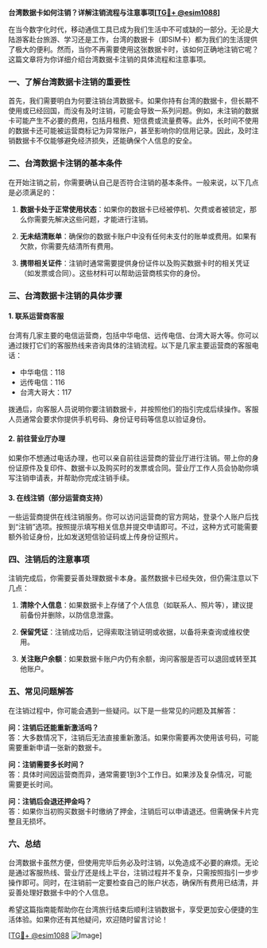 **台湾数据卡如何注销？详解注销流程与注意事项[[TG💪+ @esim1088](https://t.me/s/esim1088)]**

在当今数字化时代，移动通信工具已成为我们生活中不可或缺的一部分。无论是大陆游客赴台旅游、学习还是工作，台湾的数据卡（即SIM卡）都为我们的生活提供了极大的便利。然而，当你不再需要使用这张数据卡时，该如何正确地注销它呢？这篇文章将为你详细介绍台湾数据卡注销的具体流程和注意事项。

### 一、了解台湾数据卡注销的重要性

首先，我们需要明白为何要注销台湾数据卡。如果你持有台湾的数据卡，但长期不使用或已经回国，而没有及时注销，可能会导致一系列问题。例如，未注销的数据卡可能产生不必要的费用，包括月租费、短信费或流量费等。此外，长时间不使用的数据卡还可能被运营商标记为异常账户，甚至影响你的信用记录。因此，及时注销数据卡不仅能够避免经济损失，还能确保个人信息的安全。

### 二、台湾数据卡注销的基本条件

在开始注销之前，你需要确认自己是否符合注销的基本条件。一般来说，以下几点是必须满足的：

1. **数据卡处于正常使用状态**：如果你的数据卡已经被停机、欠费或者被锁定，那么你需要先解决这些问题，才能进行注销。
   
2. **无未结清账单**：确保你的数据卡账户中没有任何未支付的账单或费用。如果有欠款，你需要先结清所有费用。
   
3. **携带相关证件**：注销时通常需要提供身份证件以及购买数据卡时的相关凭证（如发票或合同）。这些材料可以帮助运营商核实你的身份。

### 三、台湾数据卡注销的具体步骤

#### 1. 联系运营商客服

台湾有几家主要的电信运营商，包括中华电信、远传电信、台湾大哥大等。你可以通过拨打它们的客服热线来咨询具体的注销流程。以下是几家主要运营商的客服电话：

- 中华电信：118  
- 远传电信：116  
- 台湾大哥大：117  

拨通后，向客服人员说明你要注销数据卡，并按照他们的指引完成后续操作。客服人员通常会要求你提供手机号码、身份证号码等信息以验证身份。

#### 2. 前往营业厅办理

如果你不想通过电话办理，也可以亲自前往运营商的营业厅进行注销。带上你的身份证原件及复印件、数据卡以及购买时的发票或合同。营业厅工作人员会协助你填写注销申请表，并帮助你完成注销手续。

#### 3. 在线注销（部分运营商支持）

一些运营商提供在线注销服务。你可以访问运营商的官方网站，登录个人账户后找到“注销”选项。按照提示填写相关信息并提交申请即可。不过，这种方式可能需要额外验证身份，比如发送短信验证码或上传身份证照片。

### 四、注销后的注意事项

注销完成后，你需要妥善处理数据卡本身。虽然数据卡已经失效，但仍需注意以下几点：

1. **清除个人信息**：如果数据卡上存储了个人信息（如联系人、照片等），建议提前备份并删除，以防信息泄露。
   
2. **保留凭证**：注销成功后，记得索取注销证明或收据，以备将来查询或维权使用。

3. **关注账户余额**：如果数据卡账户内仍有余额，询问客服是否可以退回或转至其他账户。

### 五、常见问题解答

在注销过程中，你可能会遇到一些疑问。以下是一些常见的问题及其解答：

**问：注销后还能重新激活吗？**  
答：大多数情况下，注销后无法直接重新激活。如果你需要再次使用该号码，可能需要重新申请一张新的数据卡。

**问：注销需要多长时间？**  
答：具体时间因运营商而异，通常需要1到3个工作日。如果涉及复杂情况，可能需要更长时间。

**问：注销后会退还押金吗？**  
答：如果你当初购买数据卡时缴纳了押金，注销后可以申请退还。但需确保卡片完整且无损坏。

### 六、总结

台湾数据卡虽然方便，但使用完毕后务必及时注销，以免造成不必要的麻烦。无论是通过客服热线、营业厅还是线上平台，注销过程并不复杂，只需按照指引一步步操作即可。同时，在注销前一定要检查自己的账户状态，确保所有费用已结清，并妥善处理好数据卡中的个人信息。

希望这篇指南能帮助你在台湾旅行结束后顺利注销数据卡，享受更加安心便捷的生活体验。如果你还有其他疑问，欢迎随时留言讨论！

[[TG💪+ @esim1088](https://t.me/s/esim1088) ![Image](https://i.postimg.cc/4NQfJmqS/Snipaste-2025-05-13-00-14-12.png)]